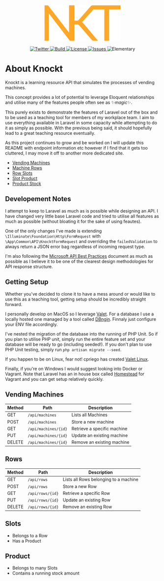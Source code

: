 <br/>
<p align="center"><img src="logo.png" width="250"></p>

<p align="center"> 
    <a href="https://twitter.com/Joe_Bocock">
        <img src="https://img.shields.io/twitter/follow/Joe_Bocock?style=social&logo=twitter" alt="Twitter">
    </a>
    <a href="https://github.com/JoeBocock/knockt/blob/master/LICENSE">
        <img src="https://img.shields.io/static/v1?label=Build&message=passing&color=success" alt="Build">
    </a>
    <a href="https://github.com/JoeBocock/knockt/blob/master/LICENSE">
        <img src="https://img.shields.io/github/license/JoeBocock/knockt" alt="License">
    </a>
    <a href="https://github.com/JoeBocock/knockt/issues">
        <img src="https://img.shields.io/github/issues/JoeBocock/knockt" alt="Issues">
    </a>
    <img src="https://img.shields.io/badge/Elementary-My%20dear%20Watson-orange" alt="Elementary">
</p>

# About Knockt

Knockt is a learning resource API that simulates the processes of vending machines.

This concept provides a lot of potential to leverage Eloquent relationships and utilise many of the features people often see as ✨*magic*✨.

This purely exists to demonstrate the features of Laravel out of the box and to be used as a teaching tool for members of my workplace team. I aim to use everything available in Laravel in some capacity while attempting to do it as simply as possible. With the previous being said, it should hopefully lead to a great teaching resource eventually.

As this project continues to grow and be worked on I will update this README with endpoint information etc however if I find that it gets too cluttered, I may move it off to another more dedicated site.

-   [Vending Machines](#vending-machines)
-   [Machine Rows](#rows)
-   [Row Slots](#row-slots)
-   [Slot Product](#slots)
-   [Product Stock](#product)

## Developement Notes

I attempt to keep to Laravel as much as is possible while designing an API. I have changed very little base Laravel code and tried to utilise all features as much as possible (without bloating it for the sake of using feautes).

One of the only changes I've made is extending `\Illuminate\Foundation\Http\FormRequest` with `\App\Common\API\KnocktFormRequest` and overriding the `failedValidation` to always return a JSON error bag regardless of incoming request type.

I'm also following the [Microsoft API Best Practices](https://docs.microsoft.com/en-us/azure/architecture/best-practices/api-design) document as much as possible as I believe it to be one of the clearest design methodologies for API response structure.

## Getting Setup

Whether you've decided to clone it to have a mess around or would like to use this as a teaching tool, getting setup should be incredibly straight forward.

I personally develop on MacOS so I leverage [Valet](https://laravel.com/docs/7.x/valet). For a database I use a locally hosted one managed by a tool called [DBngin](https://dbngin.com/). Finnaly just configure your ENV file accordingly. 

I've nested the migration of the database into the running of PHP Unit. So if you plan to utilise PHP unit, simply run the entire feature set and your database will be ready to go (including seeded!). If you don't plan to use PHP Unit testing, simply run `php artisan migrate --seed`.

If you happen to be on Linux, fear not! cpriego has created [Valet Linux](https://github.com/cpriego/valet-linux).

Finally, if you're on Windows I would suggest looking into Docker or Vagrant. Note that Laravel has an in house box called [Homestead](https://laravel.com/docs/7.x/homestead) for Vagrant and you can get setup relatively quickly.

## Vending Machines

| Method | Path                 | Description                 |
|--------|----------------------|-----------------------------|
| GET    | `/api/machines`      | Lists all Machines          |
| POST   | `/api/machines`      | Store a new machine         |
| GET    | `/api/machines/{id}` | Retrieve a specific machine |
| PUT    | `/api/machines/{id}` | Update an existing machine  |
| DELETE | `/api/machines/{id}` | Remove an existing machine  |

## Rows

| Method | Path             | Description                           |
|--------|------------------|---------------------------------------|
| GET    | `/api/rows`      | Lists all Rows belonging to a machine |
| POST   | `/api/rows`      | Store a new Row                       |
| GET    | `/api/rows/{id}` | Retrieve a specific Row               |
| PUT    | `/api/rows/{id}` | Update an existing Row                |
| DELETE | `/api/rows/{id}` | Remove an existing Row                |

## Slots

-   Belongs to a Row
-   Has a Product

## Product

-   Belongs to many Slots
-   Contains a running stock amount
